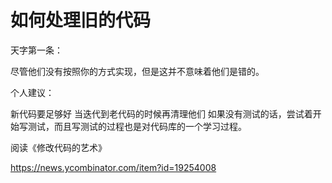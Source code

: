 # 如何处理旧的代码

<!--
ID: a4224680-429f-470d-9030-a53af0b40f7f
Status: publish
Date: 2019-06-15T18:11:52
Modified: 2020-05-16T10:57:30
wp_id: 121
-->

天字第一条：

尽管他们没有按照你的方式实现，但是这并不意味着他们是错的。

个人建议：

新代码要足够好
当迭代到老代码的时候再清理他们
如果没有测试的话，尝试着开始写测试，而且写测试的过程也是对代码库的一个学习过程。

阅读《修改代码的艺术》

https://news.ycombinator.com/item?id=19254008